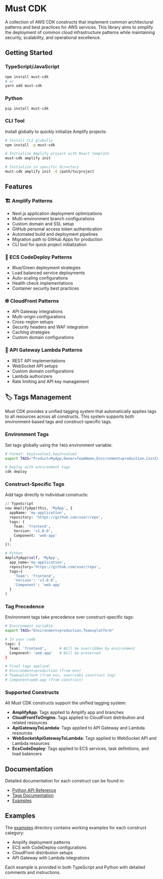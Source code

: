 # Must CDK

A collection of AWS CDK constructs that implement common architectural patterns and best practices for AWS services. This library aims to simplify the deployment of common cloud infrastructure patterns while maintaining security, scalability, and operational excellence.

## Getting Started

### TypeScript/JavaScript

```bash
npm install must-cdk
# or
yarn add must-cdk
```

### Python

```bash
pip install must-cdk
```

### CLI Tool

Install globally to quickly initialize Amplify projects:

```bash
# Install CLI globally
npm install -g must-cdk

# Initialize Amplify project with React template
must-cdk amplify init

# Initialize in specific directory
must-cdk amplify init -d /path/to/project
```

## Features

### 🏗️ Amplify Patterns

* Next.js application deployment optimizations
* Multi-environment branch configurations
* Custom domain and SSL setup
* GitHub personal access token authentication
* Automated build and deployment pipelines
* Migration path to GitHub Apps for production
* CLI tool for quick project initialization

### 🚢 ECS CodeDeploy Patterns

* Blue/Green deployment strategies
* Load balanced service deployments
* Auto-scaling configurations
* Health check implementations
* Container security best practices

### 🌐 CloudFront Patterns

* API Gateway integrations
* Multi-origin configurations
* Cross-region setups
* Security headers and WAF integration
* Caching strategies
* Custom domain configurations

### 🔌 API Gateway Lambda Patterns

* REST API implementations
* WebSocket API setups
* Custom domain configurations
* Lambda authorizers
* Rate limiting and API key management

## 🏷️ Tags Management

Must CDK provides a unified tagging system that automatically applies tags to all resources across all constructs. This system supports both environment-based tags and construct-specific tags.

### Environment Tags

Set tags globally using the `TAGS` environment variable:

```bash
# Format: key1=value1,key2=value2
export TAGS="Product=MyApp,Owner=TeamName,Environment=production,CostCenter=engineering"

# Deploy with environment tags
cdk deploy
```

### Construct-Specific Tags

Add tags directly to individual constructs:

```python
// TypeScript
new AmplifyApp(this, 'MyApp', {
  appName: 'my-application',
  repository: 'https://github.com/user/repo',
  tags: {
    Team: 'frontend',
    Version: 'v1.0.0',
    Component: 'web-app'
  }
});
```

```python
# Python
AmplifyApp(self, 'MyApp',
  app_name='my-application',
  repository='https://github.com/user/repo',
  tags={
    'Team': 'frontend',
    'Version': 'v1.0.0',
    'Component': 'web-app'
  }
)
```

### Tag Precedence

Environment tags take precedence over construct-specific tags:

```bash
# Environment variable
export TAGS="Environment=production,Team=platform"

# In your code
tags: {
  Team: 'frontend',      # Will be overridden by environment
  Component: 'web-app'   # Will be preserved
}

# Final tags applied:
# Environment=production (from env)
# Team=platform (from env, overrides construct tag)
# Component=web-app (from construct)
```

### Supported Constructs

All Must CDK constructs support the unified tagging system:

* **AmplifyApp**: Tags applied to Amplify app and branches
* **CloudFrontToOrigins**: Tags applied to CloudFront distribution and related resources
* **ApiGatewayToLambda**: Tags applied to API Gateway and Lambda resources
* **WebSocketApiGatewayToLambda**: Tags applied to WebSocket API and Lambda resources
* **EcsCodeDeploy**: Tags applied to ECS services, task definitions, and load balancers

## Documentation

Detailed documentation for each construct can be found in:

* [Python API Reference](./docs/python/api.md)
* [Tags Documentation](./docs/TAGS.md)
* [Examples](./examples/README.md)

## Examples

The [examples](./examples) directory contains working examples for each construct category:

* Amplify deployment patterns
* ECS with CodeDeploy configurations
* CloudFront distribution setups
* API Gateway with Lambda integrations

Each example is provided in both TypeScript and Python with detailed comments and instructions.
